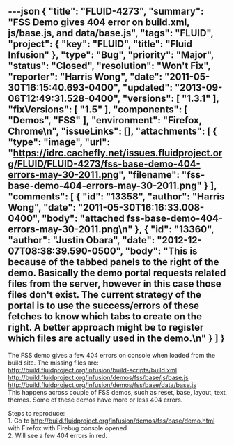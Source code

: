---json
{
  "title": "FLUID-4273",
  "summary": "FSS Demo gives 404 error on build.xml, js/base.js, and data/base.js",
  "tags": "FLUID",
  "project": {
    "key": "FLUID",
    "title": "Fluid Infusion"
  },
  "type": "Bug",
  "priority": "Major",
  "status": "Closed",
  "resolution": "Won't Fix",
  "reporter": "Harris Wong",
  "date": "2011-05-30T16:15:40.693-0400",
  "updated": "2013-09-06T12:49:31.528-0400",
  "versions": [
    "1.3.1"
  ],
  "fixVersions": [
    "1.5"
  ],
  "components": [
    "Demos",
    "FSS"
  ],
  "environment": "Firefox, Chrome\n",
  "issueLinks": [],
  "attachments": [
    {
      "type": "image",
      "url": "https://idrc.cachefly.net/issues.fluidproject.org/FLUID/FLUID-4273/fss-base-demo-404-errors-may-30-2011.png",
      "filename": "fss-base-demo-404-errors-may-30-2011.png"
    }
  ],
  "comments": [
    {
      "id": "13358",
      "author": "Harris Wong",
      "date": "2011-05-30T16:16:33.008-0400",
      "body": "attached fss-base-demo-404-errors-may-30-2011.png\n"
    },
    {
      "id": "13360",
      "author": "Justin Obara",
      "date": "2012-12-07T08:38:39.590-0500",
      "body": "This is because of the tabbed panels to the right of the demo. Basically the demo portal requests related files from the server, however in this case those files don't exist. The current strategy of the portal is to use the success/errors of these fetches to know which tabs to create on the right. A better approach might be to register which files are actually used in the demo.\n"
    }
  ]
}
---
The FSS demo gives a few 404 errors on console when loaded from the build site.  The missing files are:\
<http://build.fluidproject.org/infusion/build-scripts/build.xml>\
<http://build.fluidproject.org/infusion/demos/fss/base/js/base.js>\
<http://build.fluidproject.org/infusion/demos/fss/base/data/base.js>\
This happens across couple of FSS demos, such as reset, base, layout, text, themes.  Some of these demos have more or less 404 errors.

Steps to reproduce:\
1\. Go to <http://build.fluidproject.org/infusion/demos/fss/base/demo.html> with Firefox with Firebug console opened\
2\. Will see a few 404 errors in red.

        
